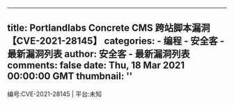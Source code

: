 
---
title: Portlandlabs Concrete CMS 跨站脚本漏洞
【CVE-2021-28145】
categories: 
    - 编程
    - 安全客 - 最新漏洞列表
author: 安全客 - 最新漏洞列表
comments: false
date: Thu, 18 Mar 2021 00:00:00 GMT
thumbnail: ''
---

<div>   
编号:CVE-2021-28145 | 平台:未知  
</div>
            